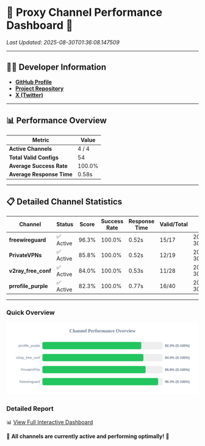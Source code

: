 # 🌟 Proxy Channel Performance Dashboard 🌟

_Last Updated: 2025-08-30T01:36:08.147509_

---

## 👩‍💻 Developer Information

- **[GitHub Profile](https://github.com/4n0nymou3)**  
- **[Project Repository](https://github.com/4n0nymou3/multi-proxy-config-fetcher)**  
- **[X (Twitter)](https://x.com/4n0nymou3)**  

---

## 📊 Performance Overview

| Metric                | Value       |
|-----------------------|-------------|
| **Active Channels**   | 4 / 4       |
| **Total Valid Configs** | 54          |
| **Average Success Rate** | 100.0%      |
| **Average Response Time** | 0.58s       |

---

## 📋 Detailed Channel Statistics

| Channel          | Status     | Score  | Success Rate | Response Time | Valid/Total | Last Success               |
|------------------|------------|--------|--------------|---------------|-------------|----------------------------|
| **freewireguard**  | ✅ Active  | 96.3%  | 100.0% | 0.52s         | 15/17       | 2025-08-30T01:36:08.145706 |
| **PrivateVPNs**  | ✅ Active  | 85.8%  | 100.0% | 0.52s         | 12/19       | 2025-08-30T01:36:07.596842 |
| **v2ray_free_conf**  | ✅ Active  | 84.0%  | 100.0% | 0.53s         | 11/28       | 2025-08-30T01:36:07.047813 |
| **prrofile_purple**  | ✅ Active  | 82.3%  | 100.0% | 0.77s         | 16/40       | 2025-08-30T01:36:06.438344 |

---

### Quick Overview
<div align="center">
  <a href="https://raw.githubusercontent.com/nullluser/NullRepo/refs/heads/main/assets/channel_stats_chart.svg">
    <img src="https://raw.githubusercontent.com/nullluser/NullRepo/refs/heads/main/assets/channel_stats_chart.svg" alt="Source Performance Statistics" width="800">
  </a>
</div>

### Detailed Report
📊 [View Full Interactive Dashboard](https://htmlpreview.github.io/?https://github.com/nullluser/NullRepo/blob/main/assets/performance_report.html)

🎉 **All channels are currently active and performing optimally!** 🎉
